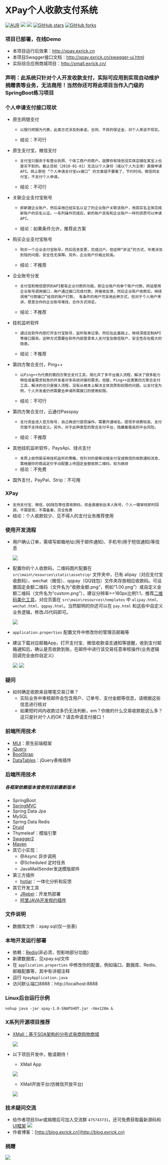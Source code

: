 # XPay个人收款支付系统
[![AUR](https://img.shields.io/aur/license/yaourt.svg)](https://github.com/Exrick/xpay/blob/master/License)
[![](https://img.shields.io/badge/Author-Exrick-orange.svg)](http://blog.exrick.cn)
[![](https://img.shields.io/badge/version-1.1-brightgreen.svg)](https://github.com/Exrick/xpay)
[![GitHub stars](https://img.shields.io/github/stars/Exrick/xpay.svg?style=social&label=Stars)](https://github.com/Exrick/xpay)
[![GitHub forks](https://img.shields.io/github/forks/Exrick/xpay.svg?style=social&label=Fork)](https://github.com/Exrick/xpay)
### 项目已部署，在线Demo
- 本项目运行后效果：http://xpay.exrick.cn
- 本项目Swagger接口文档：http://xpay.exrick.cn/swagger-ui.html
- 实际综合应用商城项目：http://xmall.exrick.cn/
### 声明：此系统只针对个人开发收款支付，实际可应用到实现自动维护捐赠表等业务，无法商用！当然你还可将此项目当作入门级的SpringBoot练习项目
### 个人申请支付接口现状
- 原生网银支付

    - `以银行网银为代表。此类方式涉及到承诺、合同、不菲的保证金，对个人来说不现实。`

    - 结论：不可行

- 原生支付宝，微信支付

    - `支付宝只服务于有营业执照、个体工商户的商户。就算你有钱但没实体店铺在某宝上也是买不到的。截止目前（2018-01-01）无法以个人身份（或以个人为主体）直接申请API。网上那些 “个人申请支付宝xx接口” 的文章就不要看了，节约时间。微信同支付宝，不支付个人申请。`

    - 结论：不可行

- 关联企业支付宝账号

    - `即新建企业账户，然后采用已经实名认证了的企业账户关联该账户，用其实名主体完成新账户的实名认证。一系列操作完成后，新的账户具有和企业账户一样的资质可以申请API。`

    - 结论：如果条件允许，推荐此方案
- 购买企业支付宝账号

    - `购买一个企业支付宝账号，然后信息变更，完成过户。但这种“非法”的方式，毕竟涉及到钱的问题，安全性无保障。另外，企业账户价格比较高。`

    - 结论：不推荐
- 企业账号分发

    - `支付宝和微信提供的API都有企业付款的功能，即企业账户向单个账户付款。网站使用企业账号调用接口，用户通过接口完成付款，并接收反馈，然后企业账户收款后，继续调用“付款接口”给目的账户打款。 有条件的用户可采用此种方式，但对于个人用户来讲，愿意合作的企业账号难找，合作方式待定。`

    - 结论：不推荐
- 挂机监听软件

    - `通过在软件内部打开支付宝账号，监听账单记录。然后在此基础上，继续深度定制API等接口服务。这种方式需要在软件内部登录本人支付宝及微信账户，安全性存在极大的隐患。`

    - 结论：不推荐
- 第四方聚合支付，Ping++

    - `以Ping++为代表的第四方聚合支付工具，简化并了多平台接入流程，解决了很多能力稍低或者需求较急的开发者对多系统对接的需求。但是，Ping++这类第四方聚合支付工具，解决的也只是接入流程，没有从根本上解决主体资质和权限的问题。以支付宝为例，个人开发者仍然需要去申请所需接口的使用权限。`

    - 结论：不可行
- 第四方聚合支付，云通付Passpay

    - `支付资金进入官方账号，自己再进行提现操作。需要开通域名，提现手续费较高，支付页面不支持自定义。另外，对于此种类型的聚合支付平台，隐藏着极高的平台风险。`

    - 结论：不推荐
- 其他挂机监听软件，PaysApi、绿点支付

    - `本质上依然是采用挂机监听的策略，但针对的是移动端支付宝或微信的收款通知消息，需根据你的商品定价手动配置上传固定金额收款二维码，较为麻烦`
    - 结论：不免费
- 国外支付，PayPal、Strip：不可用
### XPay
- `支持支付宝、微信、QQ钱包等任意收款码，资金直接到达本人账号，个人一键审核即时回调，不需提现，不需备案，完全免费`
- 结论：个人收款较少、见不得人的支付业务推荐使用
### 使用开发流程
- 用户确认订单，需填写邮箱地址(用于邮件通知)、手机号(用于短信通知)等信息

    ![](http://oweupqzdv.bkt.clouddn.com/QQ%E6%88%AA%E5%9B%BE20171230234533.png)
- 配置你的个人收款码，二维码图片配置在 `src\main\resources\static\assets\qr` 文件夹中，已有 alipay（对应支付宝收款码）、wechat（微信）、qqpay（QQ钱包）文件夹存放相应收款码。可设置固定金额二维码（文件名为“收款金额.png”，例如“1.00.png”）或自定义金额二维码（文件名为“custom.png”），建议分辨率>=180px比例1:1，推荐[二维码美化工具](http://www.wwei.cn/)，对应页面在 `src\main\resources\templates` 中 `alipay.html、wechat.html、qqpay.html`。当然聪明的你还可以在 `pay.html` 和这些中自定义业务逻辑，修改JS代码即可。

    ![](http://oweupqzdv.bkt.clouddn.com/QQ%E6%88%AA%E5%9B%BE20171230234548.png)
- `application.properties` 配置文件中修改你的管理员邮箱等
- 建议下载对应邮箱App，打开支付宝、微信收款语言通知等提醒，收到支付邮箱通知后，确认是否收款到账，在邮件中进行该交易任意审核操作(业务逻辑回调完全由你自定义)

    ![](http://oweupqzdv.bkt.clouddn.com/drag1min.png) ![](http://oweupqzdv.bkt.clouddn.com/drag2min.png)
### 疑问
- 如何确定收款来自哪笔交易订单？
    - 实际业务中审核邮件会包含用户、订单号、支付金额等信息，请根据这些信息进行核对
    - 如果短时间内收款过多仍无法判断，em？你做的什么交易收款能这么多？这只是针对个人的OK？请去申请支付接口！
### 前端所用技术
- [MUI](http://dev.dcloud.net.cn/mui/)：原生前端框架
- [jQuery](http://jquery.com/)
- [BootStrap](http://www.bootcss.com/)
- [DataTables](http://www.datatables.club/)：jQuery表格插件
### 后端所用技术
##### 各框架依赖版本皆使用目前最新版本
- SpringBoot
- [SpringMVC](https://github.com/Exrick/xmall/blob/master/study/SpringMVC.md)
- Spring Data Jpa
- MySQL
- Spring Data Redis
- [Druid](http://druid.io/)
- Thymeleaf：模版引擎
- [Swagger2](https://github.com/Exrick/xmall/blob/master/study/Swagger2.md)
- [Maven](https://github.com/Exrick/xmall/blob/master/study/Maven.md)
- 其它小实现：
    - @Async 异步调用
    - @Scheduled 定时任务
    - JavaMailSender发送模版邮件
- 第三方插件
    - [hotjar](https://github.com/Exrick/xmall/blob/master/study/hotjar.md)：一体化分析和反馈
- 其它开发工具
    - [JRebel](https://github.com/Exrick/xmall/blob/master/study/JRebel.md)：开发热部署
    - [阿里JAVA开发规约插件](https://github.com/alibaba/p3c)

### 文件说明
- 数据库文件：xpay.sql(仅一张表)
### 本地开发运行部署
- 依赖：[Redis](https://github.com/Exrick/xmall/blob/master/study/Redis.md)(非必须，但影响部分功能)
- 新建数据库，见xpay.sql文件
- 在 `application.properties` 中修改你的配置，例如端口、数据库、Redis、邮箱配置等，其中有详细注释
- 运行 `XpayApplication.java`
- 访问默认端口8888：http://localhost:8888
### Linux后台运行示例
`nohup java -jar xpay-1.0-SNAPSHOT.jar -Xmx128m &`
### X系列开源项目推荐
- [XMall：基于SOA架构的分布式电商购物商城](https://github.com/Exrick/xmall)

    ![](http://oweupqzdv.bkt.clouddn.com/QQ%E6%88%AA%E5%9B%BE20171022183906.jpg)
- 以下项目开发中，敬请期待！
    - XMall App

    ![](http://oweupqzdv.bkt.clouddn.com/QQ%E6%88%AA%E5%9B%BE20171231170920.png)
    - XMall开放平台(仿微信开放平台)

    ![](http://oweupqzdv.bkt.clouddn.com/QQ%E6%88%AA%E5%9B%BE20171231172014.png)
### 技术疑问交流
- 给作者项目Star或捐赠后可加入交流群 `475743731`，还可免费获取最新源码和 [UI框架](https://github.com/Exrick/xmall/blob/master/study/FlatLab.md) [![](http://pub.idqqimg.com/wpa/images/group.png)](http://shang.qq.com/wpa/qunwpa?idkey=7b60cec12ba93ebed7568b0a63f22e6e034c0d1df33125ac43ed753342ec6ce7)
- 作者博客：[http://blog.exrick.cn](http://blog.exrick.cn)
### 捐赠
![](http://oweupqzdv.bkt.clouddn.com/FgwHSk1Rnd-8FKqNJhFSSdcq2QVB.png)

